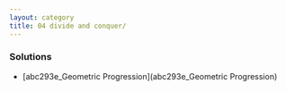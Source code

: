 ```yaml
---
layout: category
title: 04 divide and conquer/
---
```


### Solutions
- [abc293e_Geometric Progression](abc293e_Geometric Progression)
